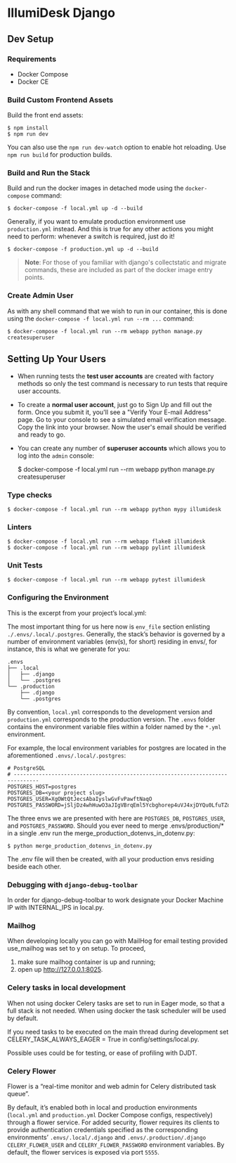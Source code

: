 # IllumiDesk Django

## Dev Setup

### Requirements

- Docker Compose
- Docker CE

### Build Custom Frontend Assets

Build the front end assets:

    $ npm install
    $ npm run dev

You can also use the `npm run dev-watch` option to enable hot reloading. Use `npm run build` for production builds.

### Build and Run the Stack

Build and run the docker images in detached mode using the `docker-compose` command:

    $ docker-compose -f local.yml up -d --build

Generally, if you want to emulate production environment use `production.yml` instead. And this is true for any other actions you might need to perform: whenever a switch is required, just do it!

    $ docker-compose -f production.yml up -d --build

> **Note**: For those of you familiar with django's collectstatic and migrate commands, these are included as part of the docker image entry points.

### Create Admin User

As with any shell command that we wish to run in our container, this is done using the `docker-compose -f local.yml run --rm ...` command:

    $ docker-compose -f local.yml run --rm webapp python manage.py createsuperuser

## Setting Up Your Users

* When running tests the **test user accounts** are created with factory methods so only the test command is necessary to run tests that require user accounts.

* To create a **normal user account**, just go to Sign Up and fill out the form. Once you submit it, you'll see a "Verify Your E-mail Address" page. Go to your console to see a simulated email verification message. Copy the link into your browser. Now the user's email should be verified and ready to go.

* You can create any number of **superuser accounts** which allows you to log into the `admin` console:

    $ docker-compose -f local.yml run --rm webapp python manage.py createsuperuser

### Type checks

    $ docker-compose -f local.yml run --rm webapp python mypy illumidesk

### Linters

    $ docker-compose -f local.yml run --rm webapp flake8 illumidesk
    $ docker-compose -f local.yml run --rm webapp pylint illumidesk

### Unit Tests

    $ docker-compose -f local.yml run --rm webapp pytest illumidesk

### Configuring the Environment

This is the excerpt from your project’s local.yml:

The most important thing for us here now is `env_file` section enlisting `./.envs/.local/.postgres`. Generally, the stack’s behavior is governed by a number of environment variables (env(s), for short) residing in envs/, for instance, this is what we generate for you:

```
.envs
├── .local
│   ├── .django
│   └── .postgres
└── .production
    ├── .django
    └── .postgres
```

By convention, `local.yml` corresponds to the development version and `production.yml` corresponds to the production version. The `.envs` folder contains the environment variable files within a folder named by the `*.yml` environment.

For example, the local environment variables for postgres are located in the aforementioned `.envs/.local/.postgres`:

```
# PostgreSQL
# ------------------------------------------------------------------------------
POSTGRES_HOST=postgres
POSTGRES_DB=<your project slug>
POSTGRES_USER=XgOWtQtJecsAbaIyslwGvFvPawftNaqO
POSTGRES_PASSWORD=jSljDz4whHuwO3aJIgVBrqEml5Ycbghorep4uVJ4xjDYQu0LfuTZdctj7y0YcCLu
```

The three envs we are presented with here are `POSTGRES_DB`, `POSTGRES_USER`, and `POSTGRES_PASSWORD`. Should you ever need to merge .envs/production/* in a single .env run the merge_production_dotenvs_in_dotenv.py:

    $ python merge_production_dotenvs_in_dotenv.py

The .env file will then be created, with all your production envs residing beside each other.

### Debugging with `django-debug-toolbar`

In order for django-debug-toolbar to work designate your Docker Machine IP with INTERNAL_IPS in local.py.

### Mailhog

When developing locally you can go with MailHog for email testing provided use_mailhog was set to y on setup. To proceed,

1. make sure mailhog container is up and running;
2. open up http://127.0.0.1:8025.

### Celery tasks in local development

When not using docker Celery tasks are set to run in Eager mode, so that a full stack is not needed. When using docker the task scheduler will be used by default.

If you need tasks to be executed on the main thread during development set CELERY_TASK_ALWAYS_EAGER = True in config/settings/local.py.

Possible uses could be for testing, or ease of profiling with DJDT.

### Celery Flower

Flower is a “real-time monitor and web admin for Celery distributed task queue”.

By default, it’s enabled both in local and production environments (`local.yml` and `production.yml` Docker Compose configs, respectively) through a flower service. For added security, flower requires its clients to provide authentication credentials specified as the corresponding environments’ `.envs/.local/.django` and `.envs/.production/.django` `CELERY_FLOWER_USER` and `CELERY_FLOWER_PASSWORD` environment variables. By default, the flower services is exposed via port `5555`.
